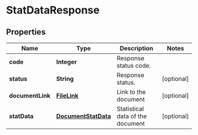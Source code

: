 
# StatDataResponse

## Properties
Name | Type | Description | Notes
------------ | ------------- | ------------- | -------------
**code** | **Integer** | Response status code. | 
**status** | **String** | Response status. |  [optional]
**documentLink** | [**FileLink**](FileLink.md) | Link to the document |  [optional]
**statData** | [**DocumentStatData**](DocumentStatData.md) | Statistical data of the document |  [optional]



